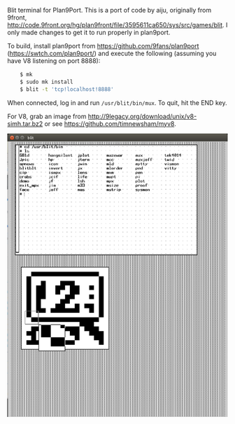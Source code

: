Blit terminal for Plan9Port.  This is a port of code by aiju, 
originally from 9front, http://code.9front.org/hg/plan9front/file/3595611ca650/sys/src/games/blit.
I only made changes to get it to run properly in plan9port.

To build, install plan9port from https://github.com/9fans/plan9port (https://swtch.com/plan9port/) and execute the following
(assuming you have V8 listening on port 8888):

```sh
    $ mk
    $ sudo mk install
    $ blit -t 'tcp!localhost!8888'
```

When connected, log in and run `/usr/blit/bin/mux`.
To quit, hit the END key.

For V8, grab an image from
http://9legacy.org/download/unix/v8-simh.tar.bz2
or see https://github.com/timnewsham/myv8.

![Screenshot](screenshot.png?raw=true "Screenshot")
